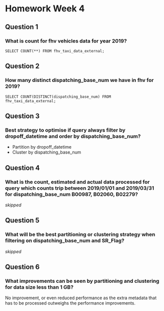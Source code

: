 # Homework Week 4

## Question 1
### What is count for fhv vehicles data for year 2019?
```
SELECT COUNT(**) FROM fhv_taxi_data_external;
```

## Question 2
### How many distinct dispatching_base_num we have in fhv for 2019?
```
SELECT COUNT(DISTINCT(dispatching_base_num) FROM fhv_taxi_data_external;
```

## Question 3
### Best strategy to optimise if query always filter by dropoff_datetime and order by dispatching_base_num?
- Partition by dropoff_datetime
- Cluster by dispatching_base_num

## Question 4
### What is the count, estimated and actual data processed for query which counts trip between 2019/01/01 and 2019/03/31 for dispatching_base_num B00987, B02060, B02279?
*skipped*

## Question 5
### What will be the best partitioning or clustering strategy when filtering on dispatching_base_num and SR_Flag?
*skipped*

## Question 6
### What improvements can be seen by partitioning and clustering for data size less than 1 GB?
No improvement, or even reduced performance as the extra metadata that has to be processed outweighs the performance improvements.
